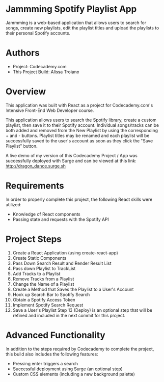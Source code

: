 # Jammming Spotify Playlist App
Jammming is a web-based application that allows users to search for songs, create new playlists, edit the playlist titles and upload the playlists to their personal Spotify accounts.

# Authors
- Project: Codecademy.com
- This Project Build: Alissa Troiano

# Overview
This application was built with React as a project for Codecademy.com's Intensive Front-End Web Developer course.

This application allows users to search the Spotify library, create a custom playlist, then save it to their Spotify account. Individual songs/tracks can be both added and removed from the New Playlist by using the corresponding + and - buttons. Playlist titles may be renamed and each playlist will be successfully saved to the user's account as soon as they click the "Save Playlist" button.

A live demo of my version of this Codecademy Project / App was successfully deployed with Surge and can be viewed at this link: http://dragon_dance.surge.sh

# Requirements
In order to properly complete this project, the following React skills were utilized:
- Knowledge of React components
- Passing state and requests with the Spotify API 

# Project Steps
1. Create a React Application (using create-react-app)
2. Create Static Components
3. Pass Down Search Result and Render Result List
4. Pass down Playlist to TrackList
5. Add Tracks to a Playlist
6. Remove Tracks from a Playlist
7. Change the Name of a Playlist
8. Create a Method that Saves the Playlist to a User's Account
9. Hook up Search Bar to Spotify Search
10. Obtain a Spotify Access Token
11. Implement Spotify Search Request
12. Save a User's Playlist
Step 13 (Deploy) is an optional step that will be refined and included in the next commit for this project.

# Advanced Functionality
 In addition to the steps required by Codecademy to complete the project, this build also includes the following features:
 - Pressing enter triggers a search
 - Successful deployment using Surge (an optional step)
 - Custom CSS elements (including a new background palette)

